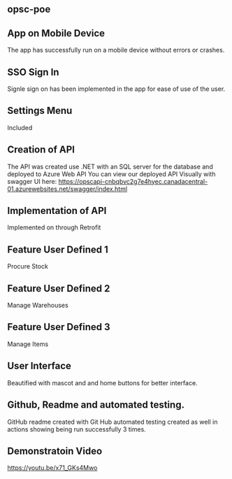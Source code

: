 ## opsc-poe

## App on Mobile Device
The app has successfully run on a mobile device without errors or crashes.

## SSO Sign In
Signle sign on has been implemented in the app for ease of use of the user.

## Settings Menu
Included

## Creation of API
The API was created use .NET with an SQL server for the database and deployed to Azure Web API
You can view our deployed API Visually with swagger UI here:
https://opscapi-cnbqbvc2g7e4hyec.canadacentral-01.azurewebsites.net/swagger/index.html

## Implementation of API
Implemented on through Retrofit

## Feature User Defined 1
Procure Stock

## Feature User Defined 2
Manage Warehouses

## Feature User Defined 3
Manage Items

## User Interface
Beautified with mascot and and home buttons for better interface.

## Github, Readme and automated testing.
GitHub readme created with Git Hub automated testing created as well in actions showing being run successfully 3 times.

## Demonstratoin Video
https://youtu.be/x71_GKs4Mwo
